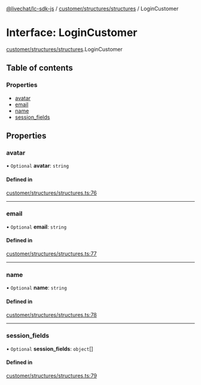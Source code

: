 [@livechat/lc-sdk-js](../README.md) / [customer/structures/structures](../modules/customer_structures_structures.md) / LoginCustomer

# Interface: LoginCustomer

[customer/structures/structures](../modules/customer_structures_structures.md).LoginCustomer

## Table of contents

### Properties

- [avatar](customer_structures_structures.LoginCustomer.md#avatar)
- [email](customer_structures_structures.LoginCustomer.md#email)
- [name](customer_structures_structures.LoginCustomer.md#name)
- [session\_fields](customer_structures_structures.LoginCustomer.md#session_fields)

## Properties

### avatar

• `Optional` **avatar**: `string`

#### Defined in

[customer/structures/structures.ts:76](https://github.com/livechat/lc-sdk-js/blob/1fa827f/src/customer/structures/structures.ts#L76)

___

### email

• `Optional` **email**: `string`

#### Defined in

[customer/structures/structures.ts:77](https://github.com/livechat/lc-sdk-js/blob/1fa827f/src/customer/structures/structures.ts#L77)

___

### name

• `Optional` **name**: `string`

#### Defined in

[customer/structures/structures.ts:78](https://github.com/livechat/lc-sdk-js/blob/1fa827f/src/customer/structures/structures.ts#L78)

___

### session\_fields

• `Optional` **session\_fields**: `object`[]

#### Defined in

[customer/structures/structures.ts:79](https://github.com/livechat/lc-sdk-js/blob/1fa827f/src/customer/structures/structures.ts#L79)
